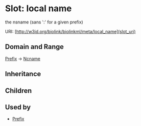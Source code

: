 # Slot: local name


the nsname (sans ':' for a given prefix)

URI: [http://w3id.org/biolink/biolinkml/meta/local_name](slot_uri)
## Domain and Range

[Prefix](Prefix.md) -> [Ncname](Ncname.md)
## Inheritance

## Children

## Used by

 * [Prefix](Prefix.md)
